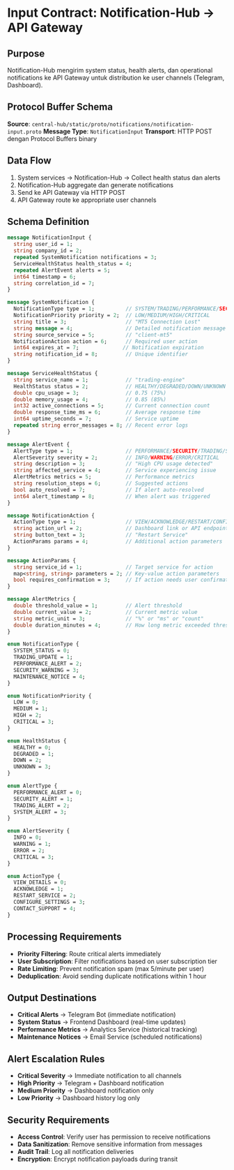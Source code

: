 # Input Contract: Notification-Hub → API Gateway

## Purpose
Notification-Hub mengirim system status, health alerts, dan operational notifications ke API Gateway untuk distribution ke user channels (Telegram, Dashboard).

## Protocol Buffer Schema
**Source**: `central-hub/static/proto/notifications/notification-input.proto`
**Message Type**: `NotificationInput`
**Transport**: HTTP POST dengan Protocol Buffers binary

## Data Flow
1. System services → Notification-Hub → Collect health status dan alerts
2. Notification-Hub aggregate dan generate notifications
3. Send ke API Gateway via HTTP POST
4. API Gateway route ke appropriate user channels

## Schema Definition
```protobuf
message NotificationInput {
  string user_id = 1;
  string company_id = 2;
  repeated SystemNotification notifications = 3;
  ServiceHealthStatus health_status = 4;
  repeated AlertEvent alerts = 5;
  int64 timestamp = 6;
  string correlation_id = 7;
}

message SystemNotification {
  NotificationType type = 1;          // SYSTEM/TRADING/PERFORMANCE/SECURITY
  NotificationPriority priority = 2;  // LOW/MEDIUM/HIGH/CRITICAL
  string title = 3;                   // "MT5 Connection Lost"
  string message = 4;                 // Detailed notification message
  string source_service = 5;          // "client-mt5"
  NotificationAction action = 6;      // Required user action
  int64 expires_at = 7;              // Notification expiration
  string notification_id = 8;         // Unique identifier
}

message ServiceHealthStatus {
  string service_name = 1;            // "trading-engine"
  HealthStatus status = 2;            // HEALTHY/DEGRADED/DOWN/UNKNOWN
  double cpu_usage = 3;               // 0.75 (75%)
  double memory_usage = 4;            // 0.85 (85%)
  int32 active_connections = 5;       // Current connection count
  double response_time_ms = 6;        // Average response time
  int64 uptime_seconds = 7;           // Service uptime
  repeated string error_messages = 8; // Recent error logs
}

message AlertEvent {
  AlertType type = 1;                 // PERFORMANCE/SECURITY/TRADING/SYSTEM
  AlertSeverity severity = 2;         // INFO/WARNING/ERROR/CRITICAL
  string description = 3;             // "High CPU usage detected"
  string affected_service = 4;        // Service experiencing issue
  AlertMetrics metrics = 5;           // Performance metrics
  string resolution_steps = 6;        // Suggested actions
  bool auto_resolved = 7;             // If alert auto-resolved
  int64 alert_timestamp = 8;          // When alert was triggered
}

message NotificationAction {
  ActionType type = 1;                // VIEW/ACKNOWLEDGE/RESTART/CONFIGURE
  string action_url = 2;              // Dashboard link or API endpoint
  string button_text = 3;             // "Restart Service"
  ActionParams params = 4;            // Additional action parameters
}

message ActionParams {
  string service_id = 1;              // Target service for action
  map<string, string> parameters = 2; // Key-value action parameters
  bool requires_confirmation = 3;     // If action needs user confirmation
}

message AlertMetrics {
  double threshold_value = 1;         // Alert threshold
  double current_value = 2;           // Current metric value
  string metric_unit = 3;             // "%" or "ms" or "count"
  double duration_minutes = 4;        // How long metric exceeded threshold
}

enum NotificationType {
  SYSTEM_STATUS = 0;
  TRADING_UPDATE = 1;
  PERFORMANCE_ALERT = 2;
  SECURITY_WARNING = 3;
  MAINTENANCE_NOTICE = 4;
}

enum NotificationPriority {
  LOW = 0;
  MEDIUM = 1;
  HIGH = 2;
  CRITICAL = 3;
}

enum HealthStatus {
  HEALTHY = 0;
  DEGRADED = 1;
  DOWN = 2;
  UNKNOWN = 3;
}

enum AlertType {
  PERFORMANCE_ALERT = 0;
  SECURITY_ALERT = 1;
  TRADING_ALERT = 2;
  SYSTEM_ALERT = 3;
}

enum AlertSeverity {
  INFO = 0;
  WARNING = 1;
  ERROR = 2;
  CRITICAL = 3;
}

enum ActionType {
  VIEW_DETAILS = 0;
  ACKNOWLEDGE = 1;
  RESTART_SERVICE = 2;
  CONFIGURE_SETTINGS = 3;
  CONTACT_SUPPORT = 4;
}
```

## Processing Requirements
- **Priority Filtering**: Route critical alerts immediately
- **User Subscription**: Filter notifications based on user subscription tier
- **Rate Limiting**: Prevent notification spam (max 5/minute per user)
- **Deduplication**: Avoid sending duplicate notifications within 1 hour

## Output Destinations
- **Critical Alerts** → Telegram Bot (immediate notification)
- **System Status** → Frontend Dashboard (real-time updates)
- **Performance Metrics** → Analytics Service (historical tracking)
- **Maintenance Notices** → Email Service (scheduled notifications)

## Alert Escalation Rules
- **Critical Severity** → Immediate notification to all channels
- **High Priority** → Telegram + Dashboard notification
- **Medium Priority** → Dashboard notification only
- **Low Priority** → Dashboard history log only

## Security Requirements
- **Access Control**: Verify user has permission to receive notifications
- **Data Sanitization**: Remove sensitive information from messages
- **Audit Trail**: Log all notification deliveries
- **Encryption**: Encrypt notification payloads during transit